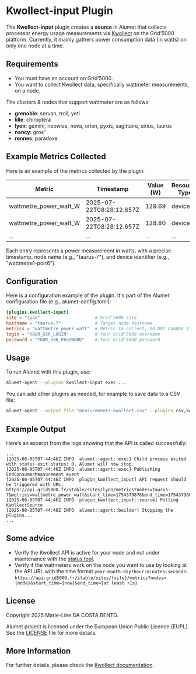 # Kwollect-input Plugin

The **Kwollect-input** plugin creates a **source** in Alumet that collects processor energy usage measurements via [Kwollect](https://gitlab.inria.fr/grid5000/kwollect) on the Grid’5000 platform.
Currently, it mainly gathers power consumption data (in watts) on only one node at a time.

## Requirements

- You must have an account on Grid’5000.
- You want to collect Kwollect data, specifically wattmeter measurements, on a node.

The clusters & nodes that support wattmeter are as follows:

- **grenoble**: servan, troll, yeti
- **lille**: chiroptera
- **lyon**: gemini, neowise, nova, orion, pyxis, sagittaire, sirius, taurus
- **nancy**: gros⁺
- **rennes**: paradoxe

## Example Metrics Collected

Here is an example of the metrics collected by the plugin:

| Metric | Timestamp | Value (W) | Resource Type | Resource ID | Consumer Type | Consumer ID | Metric ID |
|--------|-----------|-----------|---------------|-------------|---------------|-------------|-----------|
| wattmetre_power_watt_W | 2025-07-22T08:28:12.657Z | 129.69 | device_id | taurus-7 | device_origin | wattmetre1-port6 | wattmetre_power_watt |
| wattmetre_power_watt_W | 2025-07-22T08:28:12.657Z | 128.80 | device_id | taurus-7 | device_origin | wattmetre1-port6 | wattmetre_power_watt |
| ... | ... | ... | ... | ... | ... | ... | ... |

Each entry represents a power measurement in watts, with a precise timestamp, node name (e.g., "taurus-7"), and device identifier (e.g., "wattmetre1-port6").

## Configuration

Here is a configuration example of the plugin. It's part of the Alumet configuration file (e.g., alumet-config.toml):

```toml
[plugins.kwollect-input]
site = "lyon"                     # Grid'5000 site
hostname = "taurus-7"             # Target node hostname
metrics = "wattmetre_power_watt"  # Metric to collect, DO NOT CHANGE IT
login = "YOUR_G5K_LOGIN"          # Your Grid'5000 username
password = "YOUR_G5K_PASSWORD"    # Your Grid'5000 password
```

## Usage

To run Alumet with this plugin, use:

```bash
alumet-agent --plugins kwollect-input exec ...
```

You can add other plugins as needed, for example to save data to a CSV file:

```bash
alumet-agent --output-file "measurements-kwollect.csv" --plugins csv,kwollect-input exec ...
```

## Example Output

Here’s an excerpt from the logs showing that the API is called successfully:

```text
...
[2025-08-05T07:44:46Z INFO  alumet::agent::exec] Child process exited with status exit status: 0, Alumet will now stop.
[2025-08-05T07:44:46Z INFO  alumet::agent::exec] Publishing EndConsumerMeasurement event
[2025-08-05T07:44:46Z INFO  plugin_kwollect_input] API request should be triggered with URL: https://api.grid5000.fr/stable/sites/lyon/metrics?nodes=taurus-7&metrics=wattmetre_power_watt&start_time=1754379876&end_time=1754379886
[2025-08-05T07:44:46Z INFO  plugin_kwollect_input::source] Polling KwollectSource
[2025-08-05T07:44:48Z INFO  alumet::agent::builder] Stopping the plugins...
...
```

## Some advice

- Verify the Kwollect API is active for your node and not under maintenance with the [status tool](https://www.grid5000.fr/status/).
- Verify if the wattmeters work on the node you want to use by looking at the API URL with the time format `year-month-dayThour:minutes:seconds`:
`https://api.grid5000.fr/stable/sites/{site}/metrics?nodes={node}&start_time={now}&end_time={at least +1s}`

## License

Copyright 2025 Marie-Line DA COSTA BENTO.

Alumet project is licensed under the European Union Public Licence (EUPL). See the [LICENSE](https://github.com/alumet-dev/alumet/blob/main/LICENSE) file for more details.

## More Information

For further details, please check the [Kwollect documentation](https://www.grid5000.fr/w/Monitoring_Using_Kwollect).
